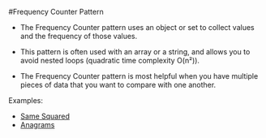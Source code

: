 #Frequency Counter Pattern 

* The Frequency Counter pattern uses an object or set to collect values and the frequency of those values.

* This pattern is often used with an array or a string, and allows you to avoid nested loops (quadratic time complexity O(n²)).

* The Frequency Counter pattern is most helpful when you have multiple pieces of data that you want to compare with one another.

Examples:

- [Same Squared](same-squared.js)
- [Anagrams](anagrams.js)